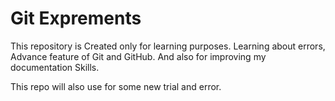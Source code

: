 # Git Exprements

This repository is Created only for learning purposes. Learning about errors, Advance feature of Git and GitHub. And also for improving my documentation Skills.

This repo will also use for some new trial and error.